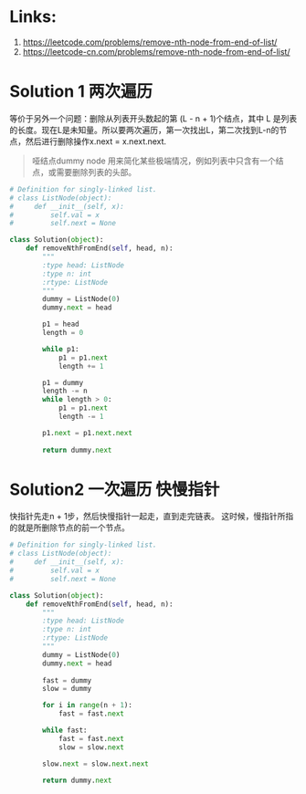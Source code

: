 # Links:
1. https://leetcode.com/problems/remove-nth-node-from-end-of-list/
2. https://leetcode-cn.com/problems/remove-nth-node-from-end-of-list/


# Solution 1 两次遍历
等价于另外一个问题：删除从列表开头数起的第 (L - n + 1)个结点，其中 L 是列表的长度。现在L是未知量。所以要两次遍历，第一次找出L，第二次找到L-n的节点，然后进行删除操作x.next = x.next.next.

> 哑结点dummy node 用来简化某些极端情况，例如列表中只含有一个结点，或需要删除列表的头部。

```python
# Definition for singly-linked list.
# class ListNode(object):
#     def __init__(self, x):
#         self.val = x
#         self.next = None

class Solution(object):
    def removeNthFromEnd(self, head, n):
        """
        :type head: ListNode
        :type n: int
        :rtype: ListNode
        """
        dummy = ListNode(0)
        dummy.next = head

        p1 = head
        length = 0

        while p1:
            p1 = p1.next
            length += 1

        p1 = dummy
        length -= n
        while length > 0:
            p1 = p1.next
            length -= 1

        p1.next = p1.next.next
        
        return dummy.next

```

# Solution2 一次遍历 快慢指针
快指针先走n + 1步，然后快慢指针一起走，直到走完链表。
这时候，慢指针所指的就是所删除节点的前一个节点。

```python
# Definition for singly-linked list.
# class ListNode(object):
#     def __init__(self, x):
#         self.val = x
#         self.next = None

class Solution(object):
    def removeNthFromEnd(self, head, n):
        """
        :type head: ListNode
        :type n: int
        :rtype: ListNode
        """
        dummy = ListNode(0)
        dummy.next = head
        
        fast = dummy
        slow = dummy

        for i in range(n + 1):
            fast = fast.next

        while fast:
            fast = fast.next
            slow = slow.next

        slow.next = slow.next.next

        return dummy.next
```